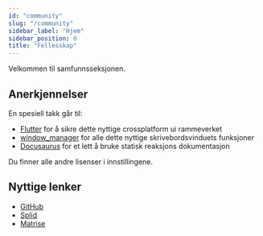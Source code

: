 ```yaml
---
id: "community"
slug: "/community"
sidebar_label: "Hjem"
sidebar_position: 0
title: "Fellesskap"
---
```


Velkommen til samfunnsseksjonen.

## Anerkjennelser

En spesiell takk går til:

* [Flutter](https://github.com/flutter/flutter) for å sikre dette nyttige crossplatform ui rammeverket
* [window_manager](https://github.com/leanflutter/window_manager) for alle dette nyttige skrivebordsvinduets funksjoner
* [Docusaurus](https://github.com/facebook/docusaurus) for et lett å bruke statisk reaksjons dokumentasjon

Du finner alle andre lisenser i innstillingene.

## Nyttige lenker

* [GitHub](https://github.com/LinwoodDev/Butterfly)
* [Splid](https://go.linwood.dev/discord)
* [Matrise](https://go.linwood.dev/matrix)
